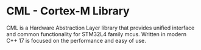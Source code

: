 # CML - Cortex-M Library

CML is a Hardware Abstraction Layer library that provides unified interface and common functionality for STM32L4 family mcus. Written in modern C++ 17 is focused on the performance and easy of use.
